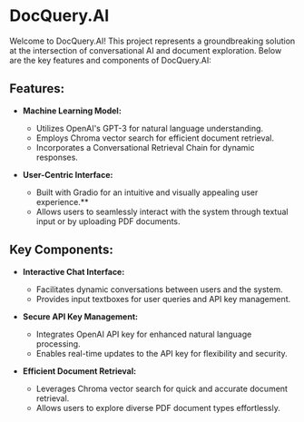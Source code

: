 
# DocQuery.AI

Welcome to DocQuery.AI! This project represents a groundbreaking solution at the intersection of conversational AI and document exploration. Below are the key features and components of DocQuery.AI:

## Features:

- **Machine Learning Model:**
  - Utilizes OpenAI's GPT-3 for natural language understanding.
  - Employs Chroma vector search for efficient document retrieval.
  - Incorporates a Conversational Retrieval Chain for dynamic responses.
- **User-Centric Interface:**

  - Built with Gradio for an intuitive and visually appealing user experience.**
  - Allows users to seamlessly interact with the system through textual input or by uploading PDF documents.
## Key Components:

- **Interactive Chat Interface:**

  - Facilitates dynamic conversations between users and the system.
  - Provides input textboxes for user queries and API key management.
- **Secure API Key Management:**

  - Integrates OpenAI API key for enhanced natural language processing.
  - Enables real-time updates to the API key for flexibility and security.
- **Efficient Document Retrieval:**

  - Leverages Chroma vector search for quick and accurate document retrieval.
  - Allows users to explore diverse PDF document types effortlessly.


